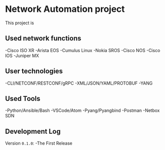 # Network Automation project
This project is

## Used network functions 
-Cisco ISO XR
-Arista EOS
-Cumulus Linux
-Nokia SROS
-Cisco NOS
-Cisco IOS
-Juniper MX

## User technologies
-CLI/NETCONF/RESTCONF/gRPC
-XML/JSON/YAML/PROTOBUF
-YANG

## Used Tools 
-Python/Ansible/Bash
-VSCode/Atom
-Pyang/Pyangbind
-Postman
-Netbox SDN

## Development Log
Version `0.1.0`:
-The First Release 

